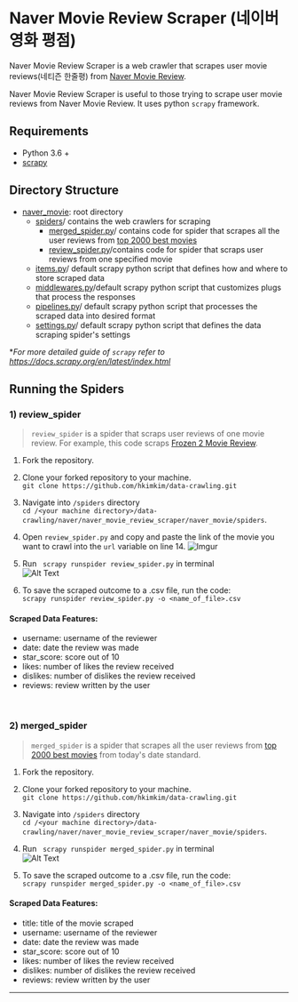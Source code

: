 # Naver Movie Review Scraper (네이버 영화 평점)

Naver Movie Review Scraper is a web crawler that scrapes user movie reviews(네티즌 한줄평) from [Naver Movie Review](https://movie.naver.com).

Naver Movie Review Scraper is useful to those trying to scrape user movie reviews from Naver Movie Review. It uses python `scrapy` framework.

## Requirements

* Python 3.6 +
* [scrapy](https://scrapy.org/)


## Directory Structure
* [naver_movie](https://github.com/hkimkim/data-crawling/tree/master/naver/naver_movie_review_scraper/naver_movie):  root directory
  * [spiders](https://github.com/hkimkim/data-crawling/tree/master/naver/naver_movie_review_scraper/naver_movie/spiders)/ contains the web crawlers for scraping
    * [merged_spider.py](https://github.com/hkimkim/data-crawling/blob/master/naver/naver_movie_review_scraper/naver_movie/spiders/merged_spider.py)/ contains code for spider that scrapes all the user reviews from [top 2000 best movies](https://movie.naver.com/movie/sdb/rank/rmovie.nhn?sel=pnt&date=20200102)
    * [review_spider.py](https://github.com/hkimkim/data-crawling/blob/master/naver/naver_movie_review_scraper/naver_movie/spiders/review_spider.py)/contains code for spider that scraps user reviews from one specified movie
  * [items.py](https://github.com/hkimkim/data-crawling/blob/master/naver/naver_news_scraper/naver_news//items.py)/ default scrapy python script that defines how and where to store scraped data
  * [middlewares.py](https://github.com/hkimkim/data-crawling/blob/master/naver/naver_news_scraper/naver_news/middlewares.py)/default scrapy python script that customizes plugs that process the responses
  * [pipelines.py](https://github.com/hkimkim/data-crawling/blob/master/naver/naver_news_scraper/naver_news/pipelines.py)/ default scrapy python script that processes the scraped data into desired format
  * [settings.py](https://github.com/hkimkim/data-crawling/blob/master/naver/naver_news_scraper/naver_news/settings.py)/ default scrapy python script that defines the data scraping spider's settings


**For more detailed guide of `scrapy` refer to https://docs.scrapy.org/en/latest/index.html*

## Running the Spiders

### 1) review_spider

> `review_spider` is a spider that scraps user reviews of one movie review. For example, this code scraps [Frozen 2 Movie Review](https://movie.naver.com/movie/bi/mi/basic.nhn?code=136873).

1. Fork the repository.

2. Clone your forked repository to your machine.</br>
``` git clone https://github.com/hkimkim/data-crawling.git ```

3. Navigate into `/spiders` directory</br>
`cd /<your machine directory>/data-crawling/naver/naver_movie_review_scraper/naver_movie/spiders`.

4. Open `review_spider.py` and copy and paste the link of the movie you want to crawl into the `url` variable on line 14.
![Imgur](https://i.imgur.com/mSvQJDs.png)


5. Run <code> scrapy runspider review_spider.py</code> in terminal</br>
![Alt Text](https://media.giphy.com/media/iEvzrMb842gYMykC4L/giphy.gif)

6. To save the scraped outcome to a .csv file, run the code:</br> `scrapy runspider review_spider.py -o <name_of_file>.csv`

#### Scraped Data Features:
-   username: username of the reviewer
-   date: date the review was made
-   star_score: score out of 10
-   likes: number of likes the review received
-   dislikes: number of dislikes the review received
-   reviews: review written by the user

</br>

### 2) merged_spider

> `merged_spider` is a spider that scrapes all the user reviews from [top 2000 best movies](https://movie.naver.com/movie/sdb/rank/rmovie.nhn?sel=pnt&date=20200102) from today's date standard.

1. Fork the repository.

2. Clone your forked repository to your machine.</br>
``` git clone https://github.com/hkimkim/data-crawling.git ```

3. Navigate into `/spiders` directory</br>
`cd /<your machine directory>/data-crawling/naver/naver_movie_review_scraper/naver_movie/spiders`.

4. Run <code> scrapy runspider merged_spider.py</code> in terminal </br>
![Alt Text](https://media.giphy.com/media/dxHtppiLTg5ySCJdDq/giphy.gif)

6. To save the scraped outcome to a .csv file, run the code:</br> `scrapy runspider merged_spider.py -o <name_of_file>.csv`

#### Scraped Data Features:
-   title: title of the movie scraped
-   username: username of the reviewer
-   date: date the review was made
-   star_score: score out of 10
-   likes: number of likes the review received
-   dislikes: number of dislikes the review received
-   reviews: review written by the user

***
